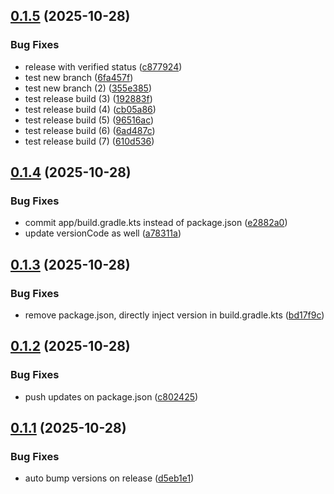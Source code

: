 ## [0.1.5](https://github.com/dalu-wins/sc-news/compare/v0.1.4...v0.1.5) (2025-10-28)


### Bug Fixes

* release with verified status ([c877924](https://github.com/dalu-wins/sc-news/commit/c877924ad60b16b0def639ab02100ad6bbb79091))
* test new branch ([6fa457f](https://github.com/dalu-wins/sc-news/commit/6fa457f521f3f00afc38d9b1d50457d32102d4e5))
* test new branch (2) ([355e385](https://github.com/dalu-wins/sc-news/commit/355e3853e774b538e563b99a29e0b2750f50753f))
* test release build (3) ([192883f](https://github.com/dalu-wins/sc-news/commit/192883fa48761452218a1929a5a3f8931a5a7841))
* test release build (4) ([cb05a86](https://github.com/dalu-wins/sc-news/commit/cb05a866b27a2e963675c94ee1a377f85937d057))
* test release build (5) ([96516ac](https://github.com/dalu-wins/sc-news/commit/96516acc96fd6133d9a07f2ff9bb58b0804d1251))
* test release build (6) ([6ad487c](https://github.com/dalu-wins/sc-news/commit/6ad487c87d5fd3cb7462a38853ef7edfc08594cf))
* test release build (7) ([610d536](https://github.com/dalu-wins/sc-news/commit/610d53653d2b5f9680cec4858b4acdeff9dcb215))

## [0.1.4](https://github.com/dalu-wins/sc-news/compare/v0.1.3...v0.1.4) (2025-10-28)


### Bug Fixes

* commit app/build.gradle.kts instead of package.json ([e2882a0](https://github.com/dalu-wins/sc-news/commit/e2882a0e25bd927e84995ac7ce52003950ad45ee))
* update versionCode as well ([a78311a](https://github.com/dalu-wins/sc-news/commit/a78311ad95acf4f4e7655c1f1f2cf85490d2065d))

## [0.1.3](https://github.com/dalu-wins/sc-news/compare/v0.1.2...v0.1.3) (2025-10-28)


### Bug Fixes

* remove package.json, directly inject version in build.gradle.kts ([bd17f9c](https://github.com/dalu-wins/sc-news/commit/bd17f9cb7324105907f64a396629f2a4fec64c6d))

## [0.1.2](https://github.com/dalu-wins/sc-news/compare/v0.1.1...v0.1.2) (2025-10-28)


### Bug Fixes

* push updates on package.json ([c802425](https://github.com/dalu-wins/sc-news/commit/c802425074d47ac35300c785c73174d5c29ab182))

## [0.1.1](https://github.com/dalu-wins/sc-news/compare/v0.1.0...v0.1.1) (2025-10-28)


### Bug Fixes

* auto bump versions on release ([d5eb1e1](https://github.com/dalu-wins/sc-news/commit/d5eb1e1dcd30cb094069873ae17219f7f42e51c3))
